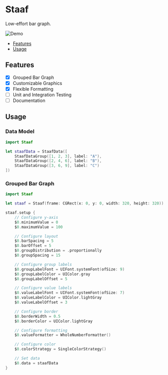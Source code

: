 # Staaf

Low-effort bar graph.

![Demo](https://github.com/robhendriks/Staaf/raw/master/Screenshots/1.gif)

- [Features](#features)
- [Usage](#usage)

## Features

- [x] Grouped Bar Graph
- [x] Customizable Graphics
- [x] Flexible Formatting
- [ ] Unit and Integration Testing
- [ ] Documentation

## Usage

### Data Model

```swift
import Staaf

let staafData = StaafData([
    StaafDataGroup([1, 2, 3], label: "A"),
    StaafDataGroup([2, 4, 6], label: "B"),
    StaafDataGroup([3, 6, 9], label: "C")
])
```

### Grouped Bar Graph

```swift
import Staaf

let staaf = Staaf(frame: CGRect(x: 0, y: 0, width: 320, height: 320))

staaf.setup {
    // Configure y-axis
    $0.minimumValue = 0
    $0.maximumValue = 100

    // Configure layout
    $0.barSpacing = 5
    $0.barOffset = 5
    $0.groupDistribution = .proportionally
    $0.groupSpacing = 15

    // Configure group labels
    $0.groupLabelFont = UIFont.systemFont(ofSize: 9)
    $0.groupLabelColor = UIColor.gray
    $0.groupLabelOffset = 5

    // Configure value labels
    $0.valueLabelFont = UIFont.systemFont(ofSize: 7)
    $0.valueLabelColor = UIColor.lightGray
    $0.valueLabelOffset = 3

    // Configure border
    $0.borderWidth = 0.5
    $0.borderColor = UIColor.lightGray

    // Configure formatting
    $0.valueFormatter = WholeNumberFormatter()

    // Configure color
    $0.colorStrategy = SingleColorStrategy()

    // Set data
    $0.data = staafData
}
```
